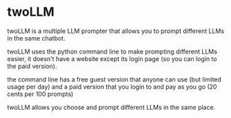 # twoLLM
twoLLM is a multiple LLM prompter that allows you to prompt different LLMs in the same chatbot.

twoLLM uses the python command line to make prompting different LLMs easier, it doesn't have a website except its login page (so you can login to the paid version).

the command line has a free guest version that anyone can use (but limited usage per day) and a paid version that you login to and pay as you go (20 cents per 100 prompts)

twoLLM allows you choose and prompt different LLMs in the same place.